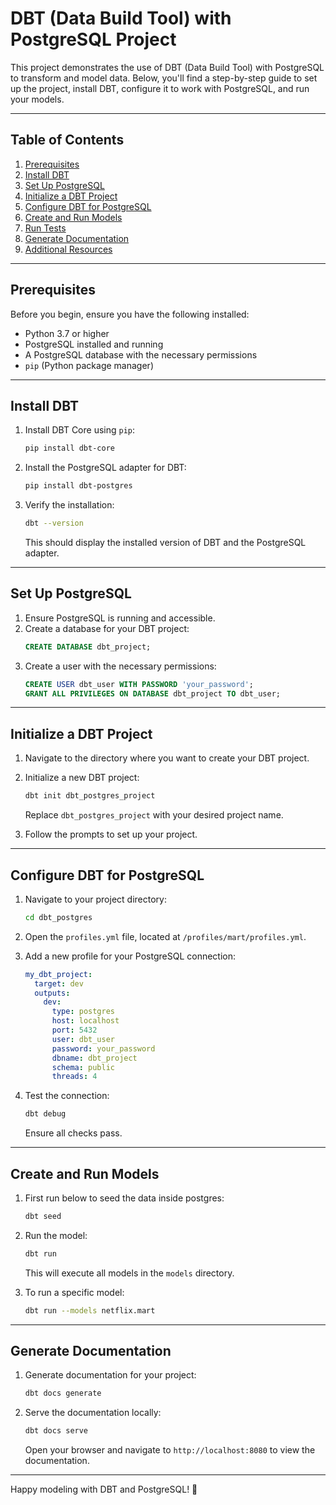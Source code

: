 # DBT (Data Build Tool) with PostgreSQL Project

This project demonstrates the use of DBT (Data Build Tool) with PostgreSQL to transform and model data. Below, you'll find a step-by-step guide to set up the project, install DBT, configure it to work with PostgreSQL, and run your models.

---

## Table of Contents

1. [Prerequisites](#prerequisites)
2. [Install DBT](#install-dbt)
3. [Set Up PostgreSQL](#set-up-postgresql)
4. [Initialize a DBT Project](#initialize-a-dbt-project)
5. [Configure DBT for PostgreSQL](#configure-dbt-for-postgresql)
6. [Create and Run Models](#create-and-run-models)
7. [Run Tests](#run-tests)
8. [Generate Documentation](#generate-documentation)
9. [Additional Resources](#additional-resources)

---

## Prerequisites

Before you begin, ensure you have the following installed:

- Python 3.7 or higher
- PostgreSQL installed and running
- A PostgreSQL database with the necessary permissions
- `pip` (Python package manager)

---

## Install DBT

1. Install DBT Core using `pip`:

   ```bash
   pip install dbt-core
   ```

2. Install the PostgreSQL adapter for DBT:

   ```bash
   pip install dbt-postgres
   ```

3. Verify the installation:
   ```bash
   dbt --version
   ```
   This should display the installed version of DBT and the PostgreSQL adapter.

---

## Set Up PostgreSQL

1. Ensure PostgreSQL is running and accessible.
2. Create a database for your DBT project:
   ```sql
   CREATE DATABASE dbt_project;
   ```
3. Create a user with the necessary permissions:
   ```sql
   CREATE USER dbt_user WITH PASSWORD 'your_password';
   GRANT ALL PRIVILEGES ON DATABASE dbt_project TO dbt_user;
   ```

---

## Initialize a DBT Project

1. Navigate to the directory where you want to create your DBT project.
2. Initialize a new DBT project:

   ```bash
   dbt init dbt_postgres_project
   ```

   Replace `dbt_postgres_project` with your desired project name.

3. Follow the prompts to set up your project.

---

## Configure DBT for PostgreSQL

1. Navigate to your project directory:

   ```bash
   cd dbt_postgres
   ```

2. Open the `profiles.yml` file, located at `/profiles/mart/profiles.yml`.

3. Add a new profile for your PostgreSQL connection:

   ```yaml
   my_dbt_project:
     target: dev
     outputs:
       dev:
         type: postgres
         host: localhost
         port: 5432
         user: dbt_user
         password: your_password
         dbname: dbt_project
         schema: public
         threads: 4
   ```

4. Test the connection:
   ```bash
   dbt debug
   ```
   Ensure all checks pass.

---

## Create and Run Models

1. First run below to seed the data inside postgres:

   ```bash
   dbt seed
   ```

2. Run the model:

   ```bash
   dbt run
   ```

   This will execute all models in the `models` directory.

3. To run a specific model:
   ```bash
   dbt run --models netflix.mart
   ```

---

## Generate Documentation

1. Generate documentation for your project:

   ```bash
   dbt docs generate
   ```

2. Serve the documentation locally:
   ```bash
   dbt docs serve
   ```
   Open your browser and navigate to `http://localhost:8080` to view the documentation.

---

Happy modeling with DBT and PostgreSQL! 🚀
